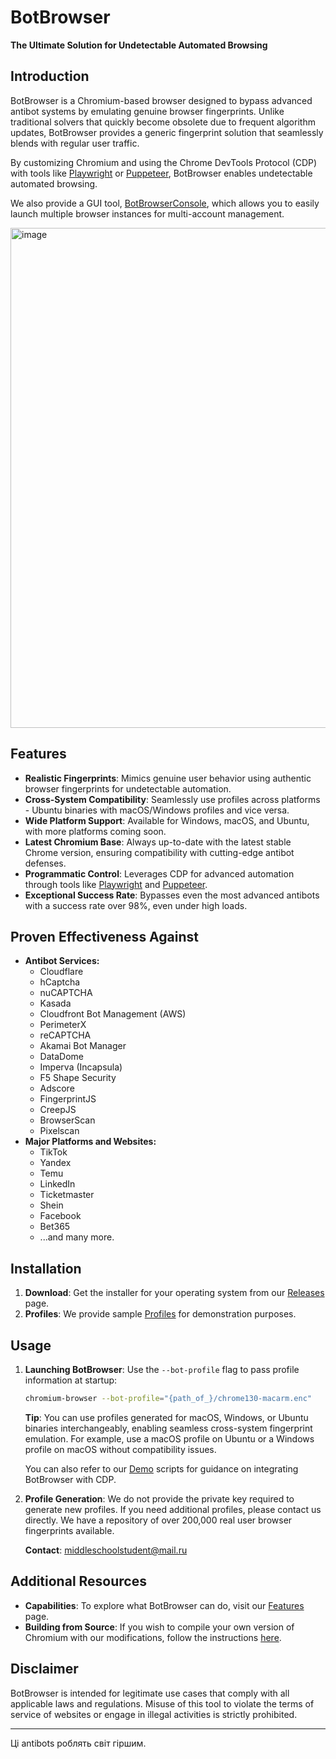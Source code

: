 # BotBrowser

**The Ultimate Solution for Undetectable Automated Browsing**

## Introduction

BotBrowser is a Chromium-based browser designed to bypass advanced antibot systems by emulating genuine browser fingerprints. Unlike traditional solvers that quickly become obsolete due to frequent algorithm updates, BotBrowser provides a generic fingerprint solution that seamlessly blends with regular user traffic.

By customizing Chromium and using the Chrome DevTools Protocol (CDP) with tools like [Playwright](demo/playwright) or [Puppeteer](demo/puppeteer), BotBrowser enables undetectable automated browsing.

We also provide a GUI tool, [BotBrowserConsole](https://github.com/MiddleSchoolStudent/BotBrowser-Console), which allows you to easily launch multiple browser instances for multi-account management.

<img width="800" alt="image" src="https://github.com/user-attachments/assets/e9c0b656-83b0-4be5-986e-d4bc3c04b4b5">


## Features

- **Realistic Fingerprints**: Mimics genuine user behavior using authentic browser fingerprints for undetectable automation.
- **Cross-System Compatibility**: Seamlessly use profiles across platforms - Ubuntu binaries with macOS/Windows profiles and vice versa.
- **Wide Platform Support**: Available for Windows, macOS, and Ubuntu, with more platforms coming soon.
- **Latest Chromium Base**: Always up-to-date with the latest stable Chrome version, ensuring compatibility with cutting-edge antibot defenses.
- **Programmatic Control**: Leverages CDP for advanced automation through tools like [Playwright](demo/playwright) and [Puppeteer](demo/puppeteer).
- **Exceptional Success Rate**: Bypasses even the most advanced antibots with a success rate over 98%, even under high loads.

## Proven Effectiveness Against

- **Antibot Services:**
  - Cloudflare
  - hCaptcha
  - nuCAPTCHA
  - Kasada
  - Cloudfront Bot Management (AWS)
  - PerimeterX
  - reCAPTCHA
  - Akamai Bot Manager
  - DataDome
  - Imperva (Incapsula)
  - F5 Shape Security
  - Adscore
  - FingerprintJS
  - CreepJS
  - BrowserScan
  - Pixelscan
- **Major Platforms and Websites:**
  - TikTok
  - Yandex
  - Temu
  - LinkedIn
  - Ticketmaster
  - Shein
  - Facebook
  - Bet365
  - ...and many more.

## Installation

1. **Download**: Get the installer for your operating system from our [Releases](https://github.com/MiddleSchoolStudent/BotBrowser/releases) page.
2. **Profiles**: We provide sample [Profiles](profiles) for demonstration purposes.

## Usage

1. **Launching BotBrowser**: Use the `--bot-profile` flag to pass profile information at startup:

   ```bash
   chromium-browser --bot-profile="{path_of_}/chrome130-macarm.enc"
   ```

    **Tip**: You can use profiles generated for macOS, Windows, or Ubuntu binaries interchangeably, enabling seamless cross-system fingerprint emulation. For example, use a macOS profile on Ubuntu or a Windows profile on macOS without compatibility issues.

    You can also refer to our [Demo](demo) scripts for guidance on integrating BotBrowser with CDP.

2. **Profile Generation**: We do not provide the private key required to generate new profiles. If you need additional profiles, please contact us directly. We have a repository of over 200,000 real user browser fingerprints available.

    **Contact**: middleschoolstudent@mail.ru

## Additional Resources

- **Capabilities**: To explore what BotBrowser can do, visit our [Features](profiles#features) page.
- **Building from Source**: If you wish to compile your own version of Chromium with our modifications, follow the instructions [here](build).

## Disclaimer

BotBrowser is intended for legitimate use cases that comply with all applicable laws and regulations. Misuse of this tool to violate the terms of service of websites or engage in illegal activities is strictly prohibited.

---

Ці antibots роблять світ гіршим.
